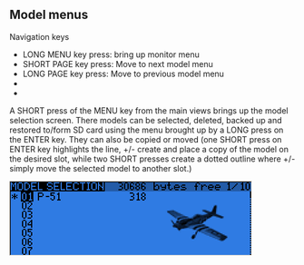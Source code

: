 ## Model menus

Navigation keys
 - LONG MENU key press: bring up monitor menu
 - SHORT PAGE key press: Move to next model menu
 - LONG PAGE key press: Move to previous model menu
 - 
 - 
A SHORT press of the MENU key from the main views brings up the model selection screen. There models can be selected, deleted, backed up and restored to/form SD card using the menu brought up by a LONG press on the ENTER key. They can also be copied or moved (one SHORT press on ENTER key highlights the line, +/- create and place a copy of the model on the desired slot, while two SHORT presses create a dotted outline where +/- simply move the selected model to another slot.)

![](images/model-select.png)


